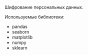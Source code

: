 Шифрование персональных данных.

Используемые библиотеки:
- pandas 
- seaborn
- matplotlib
- numpy
- sklearn
